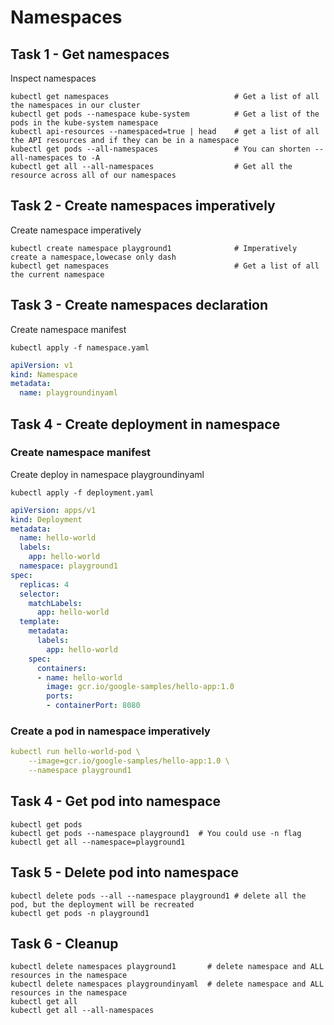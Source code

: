 # Namespaces

## Task 1 - Get namespaces

Inspect namespaces

```
kubectl get namespaces                            # Get a list of all the namespaces in our cluster
kubectl get pods --namespace kube-system          # Get a list of the pods in the kube-system namespace
kubectl api-resources --namespaced=true | head    # get a list of all the API resources and if they can be in a namespace
kubectl get pods --all-namespaces                 # You can shorten --all-namespaces to -A
kubectl get all --all-namespaces                  # Get all the resource across all of our namespaces
```

## Task 2 - Create namespaces imperatively 

Create namespace imperatively 

```
kubectl create namespace playground1              # Imperatively create a namespace,lowecase only dash
kubectl get namespaces                            # Get a list of all the current namespace
```

## Task 3 - Create namespaces declaration

Create namespace manifest

```
kubectl apply -f namespace.yaml
```

```yaml
apiVersion: v1
kind: Namespace
metadata:
  name: playgroundinyaml
```

## Task 4 - Create deployment in namespace

### Create namespace manifest

Create deploy in namespace playgroundinyaml

```
kubectl apply -f deployment.yaml
```

```yaml
apiVersion: apps/v1
kind: Deployment
metadata:
  name: hello-world
  labels:
    app: hello-world
  namespace: playground1
spec:
  replicas: 4
  selector:
    matchLabels:
      app: hello-world
  template:
    metadata:
      labels:
        app: hello-world
    spec:
      containers:
      - name: hello-world
        image: gcr.io/google-samples/hello-app:1.0
        ports:
        - containerPort: 8080
```

### Create a pod in namespace imperatively

```yaml
kubectl run hello-world-pod \
    --image=gcr.io/google-samples/hello-app:1.0 \
    --namespace playground1
```

## Task 4 - Get pod into namespace

```
kubectl get pods
kubectl get pods --namespace playground1  # You could use -n flag
kubectl get all --namespace=playground1
```

## Task 5 - Delete pod into namespace

```
kubectl delete pods --all --namespace playground1 # delete all the pod, but the deployment will be recreated
kubectl get pods -n playground1
```

## Task 6 - Cleanup

```
kubectl delete namespaces playground1       # delete namespace and ALL resources in the namespace
kubectl delete namespaces playgroundinyaml  # delete namespace and ALL resources in the namespace
kubectl get all
kubectl get all --all-namespaces
```

